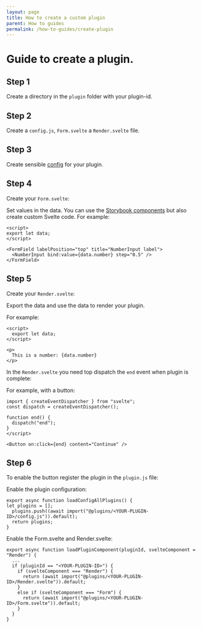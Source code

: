 ```yaml
---
layout: page
title: How to create a custom plugin
parent: How to guides
permalink: /how-to-guides/create-plugin
---
```


# Guide to create a plugin.

## Step 1
Create a directory in the ``plugin`` folder with your plugin-id.

## Step 2
Create a ``config.js``, ``Form.svelte`` a ``Render.svelte`` file.

## Step 3
Create sensible [config](/references/plugin/) for your plugin.

## Step 4
Create your ``Form.svelte``:

Set values in the data. You can use the [Storybook components](/naabu/references/storybook/index.html?path=/story/form-stories--form-example-1) but also create custom Svelte code.
For example:

```
<script>
export let data;
</script>

<FormField labelPosition="top" title="NumberInput label">
  <NumberInput bind:value={data.number} step="0.5" />
</FormField>
```

## Step 5
Create your ``Render.svelte``:

Export the data and use the data to render your plugin.

For example:
```
<script>
  export let data;
</script>

<p>
  This is a number: {data.number}
</p>
```

In the ``Render.svelte`` you need top dispatch the ``end`` event when plugin is complete:

For example, with a button:
```
import { createEventDispatcher } from "svelte";
const dispatch = createEventDispatcher();

function end() {
  dispatch("end");
}
</script>

<Button on:click={end} content="Continue" />
```


## Step 6

To enable the button register the plugin in the ``plugin.js`` file:

Enable the plugin configuration:
```
export async function loadConfigAllPlugins() {
let plugins = [];
  plugins.push((await import("@plugins/<YOUR-PLUGIN-ID>/config.js")).default);
  return plugins;
}
```

Enable the Form.svelte and Render.svelte:
```
export async function loadPluginComponent(pluginId, svelteComponent = "Render") {
  ...
  if (pluginId == "<YOUR-PLUGIN-ID>") {
    if (svelteComponent === "Render") {
      return (await import("@plugins/<YOUR-PLUGIN-ID>/Render.svelte")).default;
    }
    else if (svelteComponent === "Form") {
      return (await import("@plugins/<YOUR-PLUGIN-ID>/Form.svelte")).default;
    }
  }
}
```

